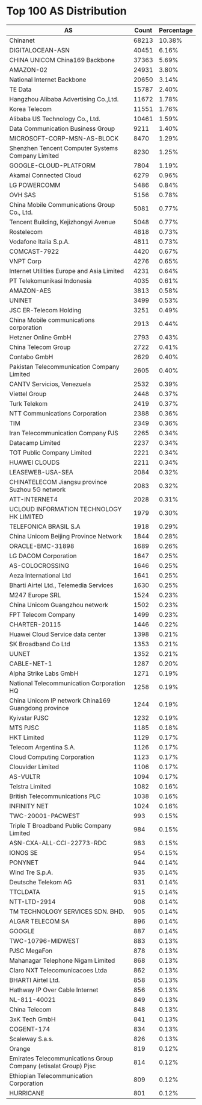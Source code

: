 # Top 100 AS Distribution
| AS | Count | Percentage |
|----|----|----|
| Chinanet | 68213 | 10.38% |
| DIGITALOCEAN-ASN | 40451 | 6.16% |
| CHINA UNICOM China169 Backbone | 37363 | 5.69% |
| AMAZON-02 | 24931 | 3.80% |
| National Internet Backbone | 20650 | 3.14% |
| TE Data | 15787 | 2.40% |
| Hangzhou Alibaba Advertising Co.,Ltd. | 11672 | 1.78% |
| Korea Telecom | 11551 | 1.76% |
| Alibaba US Technology Co., Ltd. | 10461 | 1.59% |
| Data Communication Business Group | 9211 | 1.40% |
| MICROSOFT-CORP-MSN-AS-BLOCK | 8470 | 1.29% |
| Shenzhen Tencent Computer Systems Company Limited | 8230 | 1.25% |
| GOOGLE-CLOUD-PLATFORM | 7804 | 1.19% |
| Akamai Connected Cloud | 6279 | 0.96% |
| LG POWERCOMM | 5486 | 0.84% |
| OVH SAS | 5156 | 0.78% |
| China Mobile Communications Group Co., Ltd. | 5081 | 0.77% |
| Tencent Building, Kejizhongyi Avenue | 5048 | 0.77% |
| Rostelecom | 4818 | 0.73% |
| Vodafone Italia S.p.A. | 4811 | 0.73% |
| COMCAST-7922 | 4420 | 0.67% |
| VNPT Corp | 4276 | 0.65% |
| Internet Utilities Europe and Asia Limited | 4231 | 0.64% |
| PT Telekomunikasi Indonesia | 4035 | 0.61% |
| AMAZON-AES | 3813 | 0.58% |
| UNINET | 3499 | 0.53% |
| JSC ER-Telecom Holding | 3251 | 0.49% |
| China Mobile communications corporation | 2913 | 0.44% |
| Hetzner Online GmbH | 2793 | 0.43% |
| China Telecom Group | 2722 | 0.41% |
| Contabo GmbH | 2629 | 0.40% |
| Pakistan Telecommunication Company Limited | 2605 | 0.40% |
| CANTV Servicios, Venezuela | 2532 | 0.39% |
| Viettel Group | 2448 | 0.37% |
| Turk Telekom | 2419 | 0.37% |
| NTT Communications Corporation | 2388 | 0.36% |
| TIM | 2349 | 0.36% |
| Iran Telecommunication Company PJS | 2265 | 0.34% |
| Datacamp Limited | 2237 | 0.34% |
| TOT Public Company Limited | 2221 | 0.34% |
| HUAWEI CLOUDS | 2211 | 0.34% |
| LEASEWEB-USA-SEA | 2084 | 0.32% |
| CHINATELECOM Jiangsu province Suzhou 5G network | 2083 | 0.32% |
| ATT-INTERNET4 | 2028 | 0.31% |
| UCLOUD INFORMATION TECHNOLOGY HK LIMITED | 1979 | 0.30% |
| TELEFONICA BRASIL S.A | 1918 | 0.29% |
| China Unicom Beijing Province Network | 1844 | 0.28% |
| ORACLE-BMC-31898 | 1689 | 0.26% |
| LG DACOM Corporation | 1647 | 0.25% |
| AS-COLOCROSSING | 1646 | 0.25% |
| Aeza International Ltd | 1641 | 0.25% |
| Bharti Airtel Ltd., Telemedia Services | 1630 | 0.25% |
| M247 Europe SRL | 1524 | 0.23% |
| China Unicom Guangzhou network | 1502 | 0.23% |
| FPT Telecom Company | 1499 | 0.23% |
| CHARTER-20115 | 1446 | 0.22% |
| Huawei Cloud Service data center | 1398 | 0.21% |
| SK Broadband Co Ltd | 1353 | 0.21% |
| UUNET | 1352 | 0.21% |
| CABLE-NET-1 | 1287 | 0.20% |
| Alpha Strike Labs GmbH | 1271 | 0.19% |
| National Telecommunication Corporation HQ | 1258 | 0.19% |
| China Unicom IP network China169 Guangdong province | 1244 | 0.19% |
| Kyivstar PJSC | 1232 | 0.19% |
| MTS PJSC | 1185 | 0.18% |
| HKT Limited | 1129 | 0.17% |
| Telecom Argentina S.A. | 1126 | 0.17% |
| Cloud Computing Corporation | 1123 | 0.17% |
| Clouvider Limited | 1106 | 0.17% |
| AS-VULTR | 1094 | 0.17% |
| Telstra Limited | 1082 | 0.16% |
| British Telecommunications PLC | 1038 | 0.16% |
| INFINITY NET | 1024 | 0.16% |
| TWC-20001-PACWEST | 993 | 0.15% |
| Triple T Broadband Public Company Limited | 984 | 0.15% |
| ASN-CXA-ALL-CCI-22773-RDC | 983 | 0.15% |
| IONOS SE | 954 | 0.15% |
| PONYNET | 944 | 0.14% |
| Wind Tre S.p.A. | 935 | 0.14% |
| Deutsche Telekom AG | 931 | 0.14% |
| TTCLDATA | 915 | 0.14% |
| NTT-LTD-2914 | 908 | 0.14% |
| TM TECHNOLOGY SERVICES SDN. BHD. | 905 | 0.14% |
| ALGAR TELECOM SA | 896 | 0.14% |
| GOOGLE | 887 | 0.14% |
| TWC-10796-MIDWEST | 883 | 0.13% |
| PJSC MegaFon | 878 | 0.13% |
| Mahanagar Telephone Nigam Limited | 868 | 0.13% |
| Claro NXT Telecomunicacoes Ltda | 862 | 0.13% |
| BHARTI Airtel Ltd. | 858 | 0.13% |
| Hathway IP Over Cable Internet | 856 | 0.13% |
| NL-811-40021 | 849 | 0.13% |
| China Telecom | 848 | 0.13% |
| 3xK Tech GmbH | 841 | 0.13% |
| COGENT-174 | 834 | 0.13% |
| Scaleway S.a.s. | 826 | 0.13% |
| Orange | 819 | 0.12% |
| Emirates Telecommunications Group Company (etisalat Group) Pjsc | 814 | 0.12% |
| Ethiopian Telecommunication Corporation | 809 | 0.12% |
| HURRICANE | 801 | 0.12% |
